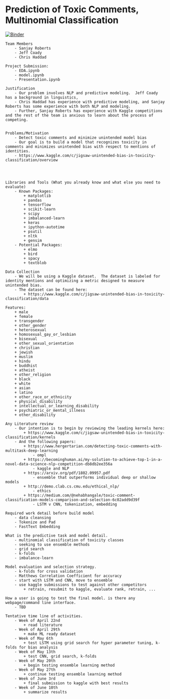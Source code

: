 # Prediction of Toxic Comments, Multinomial Classification

[![Binder](https://mybinder.org/badge_logo.svg)](https://mybinder.org/v2/gh/chrisdangerhaddad/toxic_comments/master)


	Team Members
		- Sanjay Roberts 
		- Jeff Coady
		- Chris Haddad
	
	Project Submission:
		- EDA.ipynb
		- model.ipynb
		- Presentation.ipynb
	
	Justification	
		- Our problem involves NLP and predictive modeling.  Jeff Coady has a background in linguistics, 
		- Chris Haddad has experience with predictive modeling, and Sanjay Roberts has some experience with both NLP and modeling.
		- Further, Sanjay Roberts has experience with Kaggle competitions and the rest of the team is anxious to learn about the process of competing.
	
	
	Problems/Motivation
		- Detect toxic comments and minimize unintended model bias
		- Our goal is to build a model that recognizes toxicity in comments and minimizes unintended bias with respect to mentions of identities. 
		- https://www.kaggle.com/c/jigsaw-unintended-bias-in-toxicity-classification/overview
	
	
	
	
	Libraries and Tools (What you already know and what else you need to evaluate)
		- Known Packages:
			+ matplotlib
			+ pandas
			+ tensorflow
			+ scikit-learn
			+ scipy
			+ imbalanced-learn
			+ keras
			+ ipython-autotime
			+ psutil
			+ nltk
			+ gensim
		- Potential Packages:
			+ elmo
			+ bird
			+ spacy
			+ textblob
		
	Data Collection
		- We will be using a Kaggle dataset.  The dataset is labeled for identity mentions and optimizing a metric designed to measure unintended bias. 
		- The dataset can be found here:
			+ https://www.kaggle.com/c/jigsaw-unintended-bias-in-toxicity-classification/data
		
	Features:
		+ male
    	+ female
    	+ transgender
    	+ other_gender
    	+ heterosexual
    	+ homosexual_gay_or_lesbian
    	+ bisexual
    	+ other_sexual_orientation
    	+ christian
    	+ jewish
    	+ muslim
    	+ hindu
    	+ buddhist
    	+ atheist
    	+ other_religion
    	+ black
    	+ white
    	+ asian
    	+ latino
    	+ other_race_or_ethnicity
   		+ physical_disability
    	+ intellectual_or_learning_disability
    	+ psychiatric_or_mental_illness
    	+ other_disability
    	
	Any Literature review
		- Our intention is to begin by reviewing the leading kernels here:
			+ https://www.kaggle.com/c/jigsaw-unintended-bias-in-toxicity-classification/kernels
    	- And the following papers:
    		+ https://www.hergertarian.com/detecting-toxic-comments-with-multitask-deep-learning
    			- ompl
    		+ https://becominghuman.ai/my-solution-to-achieve-top-1-in-a-novel-data-science-nlp-competition-db8db2ee356a
    			- kaggle and NLP
			+ https://arxiv.org/pdf/1802.09957.pdf
				- ensemble that outperforms individual deep or shallow models
			+ http://demo.clab.cs.cmu.edu/ethical_nlp/
				- ethics 
			+ https://medium.com/@nehabhangale/toxic-comment-classification-models-comparison-and-selection-6c02add9d39f
				- LSTM v CNN, tokenization, embedding
			
	Required work detail before build model
		- data cleansing
		- Tokenize and Pad
		- FastText Embedding

	What is the predictive task and model detail.
		- multinomial classification of toxicity classes
		- seeking to use ensemble methods
		- grid search 
		- k-folds
		- imbalance-learn
		
	Model evaluation and selection strategy.
		- k-folds for cross validation
		- Matthews Correlation Coefficient for accuracy
		- start with LSTM and CNN, move to ensemble
		- use kaggle submissions to test against other competitors
			+ retrain, resubmit to kaggle, evaluate rank, retrain, ...

	How a user is going to test the final model. is there any webpage/command line interface.
		- TBD
	
	Tentative time line of activities.
		- Week of April 22nd
			+ read literature
		- Week of April 29th
			+ make ML ready dataset
		- Week of May 6th
			+ test LSTM using grid search for hyper parameter tuning, k-folds for bias analysis
		- Week of May 13th 
			+ test CNN, grid search, k-folds
		- Week of May 20th
			+ begin testing ensemble learning method
		- Week of May 27th
			+ continue testing ensemble learning method
		- Week of June 3rd
			+ final submission to kaggle with best results
		- Week of June 10th
			+ summarize results

    
